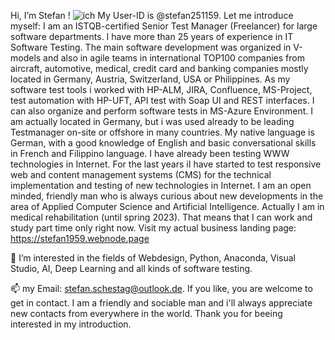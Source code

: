 Hi, I’m Stefan !
![ich](https://user-images.githubusercontent.com/97332148/175802162-aeff6da1-de60-4d28-a817-67e81e7fe690.jpg) 
My User-ID is @stefan251159. Let me introduce myself:
I am an ISTQB-certified Senior Test Manager (Freelancer) for large software departments. 
I have more than 25 years of experience in IT Software Testing.  The  main software development 
was organized in V-models and  also in agile teams in international  TOP100 companies  from aircraft, 
automotive, medical,  credit card and banking companies mostly located in Germany, Austria, Switzerland,
USA or Philippines. 
As my software test tools i worked with HP-ALM, JIRA, Confluence, MS-Project, test automation with HP-UFT, 
API test with Soap UI and REST interfaces. I can also organize and perform software tests in MS-Azure Environment.
I am actually located in Germany, but i was used already to be leading Testmanager on-site or offshore 
in many countries.  My native language is German, with a good knowledge of English and basic conversational 
skills in French and Filippino language.
I have already been testing WWW technologies in Internet. For the last years iI have started to test responsive web 
and content management systems (CMS) for the technical implementation and testing of new technologies in Internet. 
I am an open minded, friendly man who is always curious about new developments in the area of Applied Computer Science and Artificial Intelligence.
Actually I am in medical rehabilitation (until spring 2023). That means that I can work and study part time only right now. Visit my actual business landing page: 
https://stefan1959.webnode.page

👀 I’m interested in the fields of Webdesign, Python, Anaconda, Visual Studio, AI, Deep Learning and all kinds of software testing.

📫 my Email: stefan.schestag@outlook.de. If you like, you are welcome to get in contact. I am a friendly and sociable man and i'll always appreciate new contacts from everywhere in the world. Thank you for beeing interested in my introduction.
